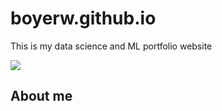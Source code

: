 # boyerw.github.io
This is my data science and ML portfolio website

![](https://media.giphy.com/media/v1.Y2lkPTc5MGI3NjExY2kzdXB1NXAyOW42ejJrdzd5M3drMmFnN2t0YXRvOHJjNHA1ZnY5OCZlcD12MV9pbnRlcm5hbF9naWZfYnlfaWQmY3Q9Zw/Mtqip7Jor0DgAvzn6U/giphy.gif)

## About me
